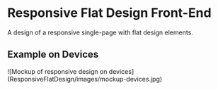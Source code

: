 # Responsive Flat Design Front-End

A design of a responsive single-page with flat design elements. 

## Example on Devices


![Mockup of responsive design on devices] (ResponsiveFlatDesign/images/mockup-devices.jpg)
